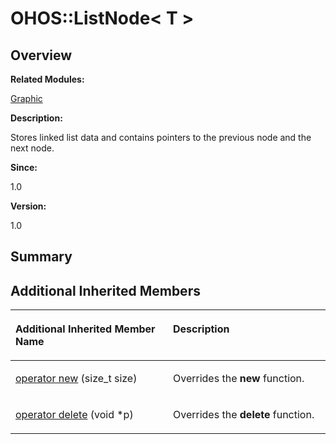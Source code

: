 # OHOS::ListNode< T \><a name="EN-US_TOPIC_0000001054718159"></a>

## **Overview**<a name="section283541319093535"></a>

**Related Modules:**

[Graphic](graphic.md)

**Description:**

Stores linked list data and contains pointers to the previous node and the next node. 

**Since:**

1.0

**Version:**

1.0

## **Summary**<a name="section302139930093535"></a>

## Additional Inherited Members<a name="inherited"></a>

<a name="table1085431729093535"></a>
<table><thead align="left"><tr id="row1071693963093535"><th class="cellrowborder" valign="top" width="50%" id="mcps1.1.3.1.1"><p id="p257841241093535"><a name="p257841241093535"></a><a name="p257841241093535"></a>Additional Inherited Member Name</p>
</th>
<th class="cellrowborder" valign="top" width="50%" id="mcps1.1.3.1.2"><p id="p417222318093535"><a name="p417222318093535"></a><a name="p417222318093535"></a>Description</p>
</th>
</tr>
</thead>
<tbody><tr id="row933114680093535"><td class="cellrowborder" valign="top" width="50%" headers="mcps1.1.3.1.1 "><p id="p1114943037093535"><a name="p1114943037093535"></a><a name="p1114943037093535"></a><a href="graphic.md#ga4854963aa969ee20a6cd174a70f5cd23">operator new</a> (size_t size)</p>
</td>
<td class="cellrowborder" valign="top" width="50%" headers="mcps1.1.3.1.2 "><p id="p201119525093535"><a name="p201119525093535"></a><a name="p201119525093535"></a>Overrides the <strong id="b1184596042093535"><a name="b1184596042093535"></a><a name="b1184596042093535"></a>new</strong> function. </p>
</td>
</tr>
<tr id="row1439624720093535"><td class="cellrowborder" valign="top" width="50%" headers="mcps1.1.3.1.1 "><p id="p400368764093535"><a name="p400368764093535"></a><a name="p400368764093535"></a><a href="graphic.md#gadf1997a0f56ac2b220e7f0f8e8e0a6ef">operator delete</a> (void *p)</p>
</td>
<td class="cellrowborder" valign="top" width="50%" headers="mcps1.1.3.1.2 "><p id="p200659772093535"><a name="p200659772093535"></a><a name="p200659772093535"></a>Overrides the <strong id="b430717930093535"><a name="b430717930093535"></a><a name="b430717930093535"></a>delete</strong> function. </p>
</td>
</tr>
</tbody>
</table>

